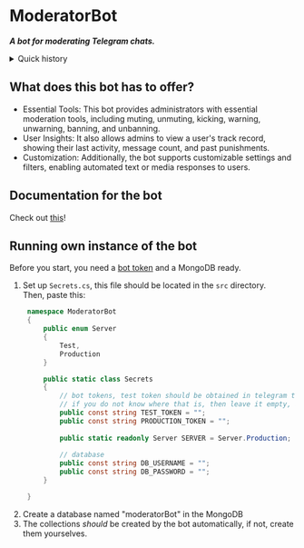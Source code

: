 # ModeratorBot

***A bot for moderating Telegram chats.***

<details>
  <summary>Quick history</summary>
This bot is something that I wanted to do for a long time. This is not the first attempt at developing this bot, 
the first bot was also made in C#, but used SQLite with the tables written by ChatGPT and was a disaster to maintain 
because of the horrible code and structure. So, this is attempt number 2, and this is looking much better.
</details>

## What does this bot has to offer?

- Essential Tools: This bot provides administrators with essential moderation tools, including muting, unmuting,
  kicking, warning, unwarning, banning, and unbanning.
- User Insights: It also allows admins to view a user's track record, showing their last activity, message count, and
  past punishments.
- Customization: Additionally, the bot supports customizable settings and filters, enabling automated text or media
  responses to users.

## Documentation for the bot

Check out [this](BOT_USAGE_DOCUMENTATION.md)!

## Running own instance of the bot

Before you start, you need a [bot token](https://t.me/BotFather) and a MongoDB ready.

1. Set up `Secrets.cs`, this file should be located in the `src` directory.
   <br>
   Then, paste this:
   ```csharp
    namespace ModeratorBot
    {
        public enum Server
        {
            Test,
            Production
        }

        public static class Secrets
        {
            // bot tokens, test token should be obtained in telegram test servers.
            // if you do not know where that is, then leave it empty, and just fill in PRODUCTION_TOKEN
            public const string TEST_TOKEN = "";
            public const string PRODUCTION_TOKEN = "";
    
            public static readonly Server SERVER = Server.Production;
    
            // database
            public const string DB_USERNAME = "";
            public const string DB_PASSWORD = "";
        }

    }

   ```
2. Create a database named "moderatorBot" in the MongoDB
3. The collections *should* be created by the bot automatically, if not, create them yourselves.